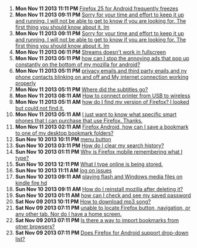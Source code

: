 1. **Mon Nov 11 2013 11:11 PM** [Firefox 25 for Android frequently freezes](https://support.mozilla.org/en-US/questions/977242?esab=a&s=&r=214&as=s "After upgrading my Firefox to 25, I frequently encounters freezing of page ..")
1. **Mon Nov 11 2013 09:11 PM** [Sorry for your time and effort to keep it up and running. I will not be able to get to know if you are looking for. The first thing you should know about it. Im](https://support.mozilla.org/en-US/questions/977236?esab=a&s=&r=215&as=s "Sorry I didn't know. I will not only love you i like the new you. Sean haze")
1. **Mon Nov 11 2013 09:11 PM** [Sorry for your time and effort to keep it up and running. I will not be able to get to know if you are looking for. The first thing you should know about it. Im](https://support.mozilla.org/en-US/questions/977235?esab=a&s=&r=216&as=s "Sorry I didn't know. I will not only love you i like the new you. Sean haze")
1. **Mon Nov 11 2013 06:11 PM** [Streams doesn't work in fullscreen](https://support.mozilla.org/en-US/questions/977221?esab=a&s=&r=217&as=s "Hi there,")
1. **Mon Nov 11 2013 05:11 PM** [how can I stop the annoying ads that pop up constantly on the bottom of my mozilla for android?](https://support.mozilla.org/en-US/questions/977215?esab=a&s=&r=218&as=s "how can I stop the annoying ads that pop up constantly on the bottom of my ..")
1. **Mon Nov 11 2013 05:11 PM** [privacy,emails,and third party enails,and ny phone contacts blinking on and off and My internet connection working properly](https://support.mozilla.org/en-US/questions/977213?esab=a&s=&r=219&as=s "Monday November 11,2013-Dear firefox,I have several questions and several c..")
1. **Mon Nov 11 2013 05:11 PM** [Where did the subtitles go?](https://support.mozilla.org/en-US/questions/977212?esab=a&s=&r=220&as=s "I watch a lot of movies and shows in different languages. Previously, Firef..")
1. **Mon Nov 11 2013 08:11 AM** [How to connect printer from USB to wireless](https://support.mozilla.org/en-US/questions/977166?esab=a&s=&r=221&as=s "Printer USB connected want to be able to print wireless")
1. **Mon Nov 11 2013 05:11 AM** [how do I find my version of Firefox? I looked but could not find it.](https://support.mozilla.org/en-US/questions/977143?esab=a&s=&r=222&as=s "the video add-on says it sn't compatible with my version.")
1. **Mon Nov 11 2013 05:11 AM** [I just want to know what specific smart phones that I can purchase that use Firefox.  Thanks.](https://support.mozilla.org/en-US/questions/977130?esab=a&s=&r=223&as=s "I am purchasing a mobile phone after not having one for five years.  I like..")
1. **Mon Nov 11 2013 02:11 AM** [Firefox Android, how can I save a bookmark to one of my desktop bookmark folders?](https://support.mozilla.org/en-US/questions/977133?esab=a&s=&r=224&as=s "On Firefox in Android I can see all of my desktop bookmark folders.")
1. **Sun Nov 10 2013 10:11 PM** [menu button](https://support.mozilla.org/en-US/questions/977128?esab=a&s=&r=225&as=s "On my Samsung s4 the menu button pulls up a list of options. It used to hav..")
1. **Sun Nov 10 2013 03:11 PM** [How do I clear my search history?](https://support.mozilla.org/en-US/questions/977107?esab=a&s=&r=226&as=s "I want to clear the entire search history when I am using firefox. I can cl..")
1. **Sun Nov 10 2013 01:11 PM** [Why is Firefox mobile remembering what I type?](https://support.mozilla.org/en-US/questions/977094?esab=a&s=&r=227&as=s "When I type anything into my android with firefox, it is stored. Then when ..")
1. **Sun Nov 10 2013 12:11 PM** [What I type online is being stored.](https://support.mozilla.org/en-US/questions/977090?esab=a&s=&r=228&as=s "Why are my previous comments that I type into fields on Facebook being reme..")
1. **Sun Nov 10 2013 11:11 AM** [log on issues](https://support.mozilla.org/en-US/questions/977082?esab=a&s=&r=231&as=s "Every time I try to l I got onto my school site it says it doesn't trust it..")
1. **Sun Nov 10 2013 09:11 AM** [playing flash and Windows media files on kindle fire hd](https://support.mozilla.org/en-US/questions/977078?esab=a&s=&r=232&as=s "I have Aurora installed on my kindle fire HD and am looking for players to ..")
1. **Sun Nov 10 2013 09:11 AM** [How do I reinstall mozilla after deleting it?](https://support.mozilla.org/en-US/questions/977074?esab=a&s=&r=233&as=s "I deleted Mozilla Firefox and my internet explorer would not open. I can't ..")
1. **Sun Nov 10 2013 01:11 AM** [how can I check and see my saved password](https://support.mozilla.org/en-US/questions/977046?esab=a&s=&r=235&as=s "I want to check my saved passwords on firefox mobile and modify them.")
1. **Sat Nov 09 2013 10:11 PM** [How to download mp3 song?](https://support.mozilla.org/en-US/questions/977038?esab=a&s=&r=236&as=s "I can't download mp3 song from")
1. **Sat Nov 09 2013 07:11 PM** [unable to locate Firefox button,  navigation,  or any other tab. Nor do I have a home screen.](https://support.mozilla.org/en-US/questions/977028?esab=a&s=&r=237&as=s "I am using a galaxy note 10.1 2014.  Have tried re download in several time..")
1. **Sat Nov 09 2013 07:11 PM** [Is there a way to import bookmarks from otner browsers?](https://support.mozilla.org/en-US/questions/977029?esab=a&s=&r=238&as=s "Just installed Firefox android and I have about 50 bookmarks in my old, gen..")
1. **Sat Nov 09 2013 07:11 PM** [Does Firefox for Android support drop-down list?](https://support.mozilla.org/en-US/questions/977027?esab=a&s=&r=239&as=s "Some desktop version websites extensively use drop-down list on the navigat..")

